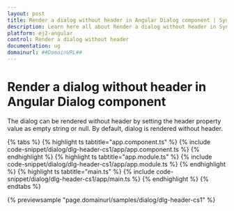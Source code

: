 ```yaml
---
layout: post
title: Render a dialog without header in Angular Dialog component | Syncfusion
description: Learn here all about Render a dialog without header in Syncfusion Angular Dialog component of Syncfusion Essential JS 2 and more.
platform: ej2-angular
control: Render a dialog without header 
documentation: ug
domainurl: ##DomainURL##
---
```


# Render a dialog without header in Angular Dialog component

The dialog can be rendered without header by setting the header property value as empty string or null.  By default, dialog is rendered without header.

{% tabs %}
{% highlight ts tabtitle="app.component.ts" %}
{% include code-snippet/dialog/dlg-header-cs1/app/app.component.ts %}
{% endhighlight %}
{% highlight ts tabtitle="app.module.ts" %}
{% include code-snippet/dialog/dlg-header-cs1/app/app.module.ts %}
{% endhighlight %}
{% highlight ts tabtitle="main.ts" %}
{% include code-snippet/dialog/dlg-header-cs1/app/main.ts %}
{% endhighlight %}
{% endtabs %}
  
{% previewsample "page.domainurl/samples/dialog/dlg-header-cs1" %}
